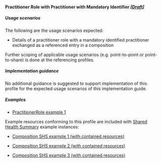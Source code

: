 #### Practitioner Role with Practitioner with Mandatory Identifier *[[Draft](http://hl7.org/fhir/stu3/versions.html#maturity)]*

##### Usage scenarios
The following are the usage scenarios expected:

* Details of a practitioner role with a mandatory identified practitioner exchanged as a referenced entry in a composition

Further scoping of applicable usage scenarios (e.g. point-to-point or point-to-share) is done at the referencing profiles. 

##### Implementation guidance
No additional guidance is suggested to support implementation of this profile for the expected usage scenarios of this implementation guide.

##### Examples
* [PractitionerRole example 1](PractitionerRole-45cad6ac-e9a3-418a-8480-4e64132849f2.html)

Example resources conforming to this profile are included with [Shared Health Summary](StructureDefinition-composition-shs-1.html) example instances:
* [Composition SHS example 1 (with contained resources)](Composition-a0da969a-7956-439b-b390-8de071a2df7c.html)

* [Composition SHS example 2 (with contained resources)](Composition-bd06e981-ba86-4020-ba59-cd89f80e8712.html)

* [Composition SHS example 3 (with contained resources)](Composition-c53c6c39-3e1a-4038-9ad5-25be8c54481f.html)